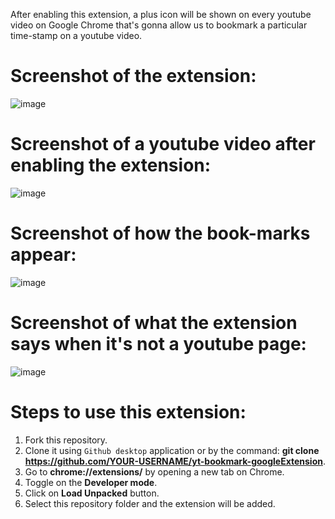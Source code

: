 After enabling this extension, a plus icon will be shown on every youtube video on Google Chrome that's gonna allow us to bookmark a particular time-stamp on a youtube video.
<br>

# Screenshot of the extension:

![image](https://github.com/rks-031/yt-bookmark-googleExtension/assets/103258259/8fa610bf-1245-4088-931c-14d6755042bc)

# Screenshot of a youtube video after enabling the extension:

![image](https://github.com/rks-031/yt-bookmark-googleExtension/assets/103258259/e7b39ec3-0f10-4d19-89f7-b046c715ac91)

# Screenshot of how the book-marks appear:

![image](https://github.com/rks-031/yt-bookmark-googleExtension/assets/103258259/f825d37b-8a88-4b48-8365-a4d45401ba70)

# Screenshot of what the extension says when it's not a youtube page:

![image](https://github.com/rks-031/yt-bookmark-googleExtension/assets/103258259/3116c68a-a6f3-43c4-b014-748f9c777c1a)

# Steps to use this extension:

1. Fork this repository.
2. Clone it using `Github desktop` application or by the command: **git clone https://github.com/YOUR-USERNAME/yt-bookmark-googleExtension**.
3. Go to **chrome://extensions/** by opening a new tab on Chrome.
4. Toggle on the **Developer mode**.
5. Click on **Load Unpacked** button.
6. Select this repository folder and the extension will be added.



